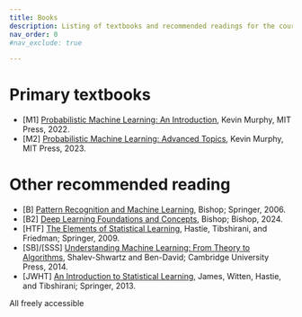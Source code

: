 ```yaml
---
title: Books
description: Listing of textbooks and recommended readings for the course.
nav_order: 0
#nav_exclude: true

---
```


# Primary textbooks
- [M1] [Probabilistic Machine Learning: An Introduction](https://probml.github.io/pml-book/book1.html), Kevin Murphy, MIT Press, 2022.
- [M2] [Probabilistic Machine Learning: Advanced Topics](https://probml.github.io/pml-book/book2.html), Kevin Murphy, MIT Press, 2023.

# Other recommended reading

- [B] [Pattern Recognition and Machine Learning](https://www.microsoft.com/en-us/research/uploads/prod/2006/01/Bishop-Pattern-Recognition-and-Machine-Learning-2006.pdf), Bishop; Springer, 2006.
- [B2] [Deep Learning Foundations and Concepts](https://www.bishopbook.com/), Bishop; Bishop, 2024.
- [HTF] [The Elements of Statistical Learning](https://hastie.su.domains/ElemStatLearn/), Hastie, Tibshirani, and Friedman; Springer, 2009.
- [SB]/[SSS] [Understanding Machine Learning: From Theory to Algorithms](http://www.cs.huji.ac.il/~shais/UnderstandingMachineLearning), Shalev-Shwartz and Ben-David; Cambridge University Press, 2014.
- [JWHT] [An Introduction to Statistical Learning](https://www.statlearning.com/), James, Witten, Hastie, and Tibshirani; Springer, 2013.

All freely accessible




